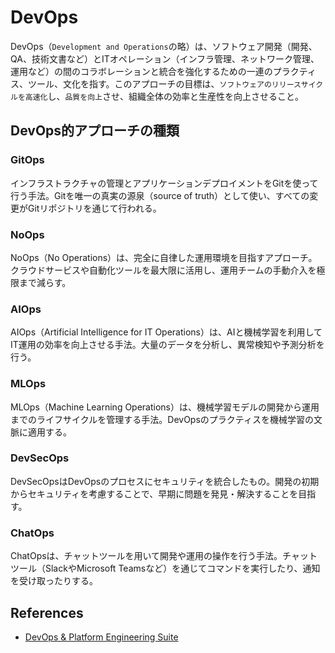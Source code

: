 # DevOps

DevOps（`Development and Operations`の略）は、ソフトウェア開発（開発、QA、技術文書など）とITオペレーション（インフラ管理、ネットワーク管理、運用など）の間のコラボレーションと統合を強化するための一連のプラクティス、ツール、文化を指す。このアプローチの目標は、`ソフトウェアのリリースサイクルを高速化`し、`品質を向上`させ、組織全体の効率と生産性を向上させること。

## DevOps的アプローチの種類

### GitOps

インフラストラクチャの管理とアプリケーションデプロイメントをGitを使って行う手法。Gitを唯一の真実の源泉（source of truth）として使い、すべての変更がGitリポジトリを通じて行われる。

### NoOps

NoOps（No Operations）は、完全に自律した運用環境を目指すアプローチ。クラウドサービスや自動化ツールを最大限に活用し、運用チームの手動介入を極限まで減らす。

### AIOps

AIOps（Artificial Intelligence for IT Operations）は、AIと機械学習を利用してIT運用の効率を向上させる手法。大量のデータを分析し、異常検知や予測分析を行う。

### MLOps

MLOps（Machine Learning Operations）は、機械学習モデルの開発から運用までのライフサイクルを管理する手法。DevOpsのプラクティスを機械学習の文脈に適用する。

### DevSecOps

DevSecOpsはDevOpsのプロセスにセキュリティを統合したもの。開発の初期からセキュリティを考慮することで、早期に問題を発見・解決することを目指す。

### ChatOps

ChatOpsは、チャットツールを用いて開発や運用の操作を行う手法。チャットツール（SlackやMicrosoft Teamsなど）を通じてコマンドを実行したり、通知を受け取ったりする。

## References

- [DevOps & Platform Engineering Suite](https://buddy.works/)
